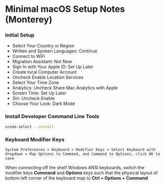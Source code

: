 # Minimal macOS Setup Notes (Monterey)

### Initial Setup

- Select Your Country or Region
- Written and Spoken Languages: Continue
- Connect to WiFi
- Migration Assistant: Not Now
- Sign In with Your Apple ID: Set Up Later
- Create local Computer Account
- Uncheck Enable Location Services
- Select Your Time Zone
- Analytics: Uncheck Share Mac Analytics with Apple
- Screen Time: Set Up Later
- Siri: Uncheck Enable
- Choose Your Look: Dark Mode

### Install Developer Command Line Tools

```bash
xcode-select --install
```

### Keyboard Modifier Keys

```
System Preferences > Keyboard > Modifier Keys > Select Keyboard with dropdown > Map Options to Command, and Command to Options, click OK to save
```

When connecting off the shelf Windows ANSI keyboards,  switch the modifier keys **Command** and **Options** keys such that the physical layout of bottom left corner of the keyboard map to **Ctrl + Options + Command**
